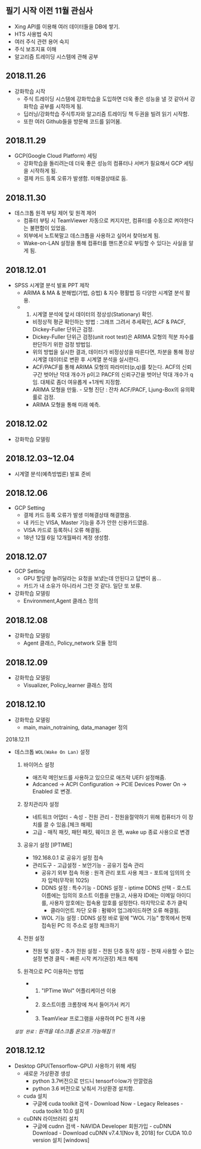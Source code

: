 필기 시작 이전 11월 관심사
---
* Xing API를 이용해 여러 데이터들을 DB에 쌓기.
* HTS 사용법 숙지
* 여러 주식 관련 용어 숙지
* 주식 보조지표 이해
* 알고리즘 트레이딩 시스템에 관해 공부

2018.11.26
---
* 강화학습 시작
    * 주식 트레이딩 시스템에 강화학습을 도입하면 더욱 좋은 성능을 낼 것 같아서 강화학습 공부를 시작하게 됨.
    * 딥러닝/강화학습 주식투자와 알고리즘 트레이딩 책 두권을 빌려 읽기 시작함. 
    * 또한 여러 Github들을 방문해 코드를 읽어봄.

2018.11.29
-----
* GCP(Google Cloud Platform) 세팅
    * 강화학습을 돌리려는데 더욱 좋은 성능의 컴퓨터나 서버가 필요해서 GCP 세팅을 시작하게 됨.
    * 결제 카드 등록 오류가 발생함. 미해결상태로 둠.

2018.11.30
---
* 데스크톱 원격 부팅 제어 및 원격 제어
    * 컴퓨터 부팅 시 TeamViewer 자동으로 켜지지만, 컴퓨터를 수동으로 켜야한다는 불편함이 있었음.
    * 외부에서 노트북말고 데스크톱을 사용하고 싶어서 찾아보게 됨.    
    * Wake-on-LAN 설정을 통해 컴퓨터를 핸드폰으로 부팅할 수 있다는 사실을 알게 됨.

2018.12.01
---
* SPSS 시계열 분석 발표 PPT 제작
    * ARIMA & MA & 분해법(가법, 승법) & 지수 평활법 등 다양한 시계열 분석 활용.
    * 1. 시계열 분석에 앞서 데이터의 정상성(Stationary) 확인.
        + 비정상적 평균 확인하는 방법 : 그래프 그려서 추세확인, ACF & PACF, Dickey-Fuller 단위근 검정.
        + Dickey-Fuller 단위근 검정(unit root test)은 ARIMA 모형의 적분 차수를 판단하기 위한 검정 방법임.
        + 위의 방법을 실시한 결과, 데이터가 비정상성을 따른다면, 차분을 통해 정상 시계열 데이터로 변환 후 시계열 분석을 실시한다.
        + ACF/PACF를 통해 ARIMA 모형의 파라미터(p,q)를 찾는다. ACF의 신뢰구간 벗어난 막대 개수가 p이고 PACF의 신뢰구간을 벗어난 막대 개수가 q임. 대체로 좀더 여유롭게 +1개씩 지정함. 
        + ARIMA 모형을 만듦. - 모형 진단 : 잔차 ACF/PACF, Ljung-Box의 유의확률로 검정.
        + ARIMA 모형을 통해 미래 예측. 

2018.12.02
---
* 강화학습 모델링

2018.12.03~12.04
---
* 시계열 분석(예측방법론) 발표 준비

2018.12.06
---
* GCP Setting
    * 결제 카드 등록 오류가 발생 미해결상태 해결했음.
    * 내 카드는 VISA, Master 기능을 추가 안한 신용카드였음.
    * VISA 카드로 등록하니 오류 해결됨. 
    * 18년 12월 6일 12개월짜리 계정 생성함.

2018.12.07
---
* GCP Setting
    * GPU 할당량 늘려달라는 요청을 보냈는데 안된다고 답변이 옴...
    * 카드가 내 소유가 아니라서 그런 것 같다. 일단 또 보류.
* 강화학습 모델링
    * Environment,Agent 클래스 정의


2018.12.08
---
* 강화학습 모델링
    * Agent 클래스, Policy_network 모듈 정의

2018.12.09
---
* 강화학습 모델링
    * Visualizer, Policy_learner 클래스 정의

2018.12.10
---
* 강화학습 모델링
    * main, main_notraining, data_manager 정의 

2018.12.11
* 데스크톱 `WOL(Wake On Lan)` 설정
    1. 바이어스 설정
        + 애즈락 메인보드를 사용하고 있으므로 애즈락 UEFI 설정해줌.
        + Adcanced -> ACPI Configuration -> PCIE Devices Power On -> Enabled 로 변경.
    2. 장치관리자 설정
        + 네트워크 어댑터 - 속성 - 전원 관리 -  전원을절약하기 위해 컴퓨터가 이 장치를 끌 수 있음.[체크 해제]
        + 고급 - 매직 패킷, 패턴 패킷, 웨이크 온 랜, wake up 종료 사용으로 변경
    3. 공유기 설정 [IPTIME]
        + 192.168.0.1 로 공유기 설정 접속
        + 관리도구 - 고급설정 - 보안기능 - 공유기 접속 관리
          + 공유기 외부 접속 허용 : 원격 관리 포트 사용 체크 - 포트에 임의의 숫자 입력(무작위 1025)
          + DDNS 설정 : 특수기능 - DDNS 설정 - iptime DDNS 선택 - 호스트 이름에는 임의의 호스트 이름을 만들고, 사용자 ID에는 이메일 아이디를, 사용자 암호에는 접속용 암호를 설정한다. 마지막으로 추가 클릭
            + 클라이언트 차단 오류 : 펌웨어 업그레이드하면 오류 해결됨.
          + WOL 기능 설정 : DDNS 설정 바로 밑에 "WOL 기능" 항목에서 현재 접속된 PC 의 주소로 설정 체크하기
    4. 전원 설정
        + 전원 및 설정 - 추가 전원 설정 - 전원 단추 동작 설정 - 현재 사용할 수 없는 설정 변경 클릭 - 빠른 시작 켜기(권장) 체크 해제
    
    5. 원격으로 PC 이용하는 방법
        + 1. "IPTime Wol" 어플리케이션 이용
        + 2. 호스트이름 크롬창에 쳐서 들어가서 켜기
        + 3. TeamViear 프로그램을 사용하여 PC 원격 사용
    
    *`설정 완료` : 원격을 데스크톱 온오프 가능해짐 !!*

2018.12.12
---
* Desktop GPU(Tensorflow-GPU) 사용하기 위해 세팅
    * 새로운 가상환경 생성
        * python 3.7버전으로 만드니 tensorfㅇlow가 안깔렸음
        * python 3.6 버전으로 낮춰서 가상환경 설치함.
    * cuda 설치
        * 구글에 cuda toolkit 검색 - Download Now - Legacy Releases - cuda toolkit 10.0 설치
    * cuDNN 라이브러리 설치
        * 구글에 cudnn 검색 - NAVIDA Developer 회원가입 - cuDNN Download - Download cuDNN v7.4.1[Nov 8, 2018] for CUDA 10.0 version 설치 [windows]  